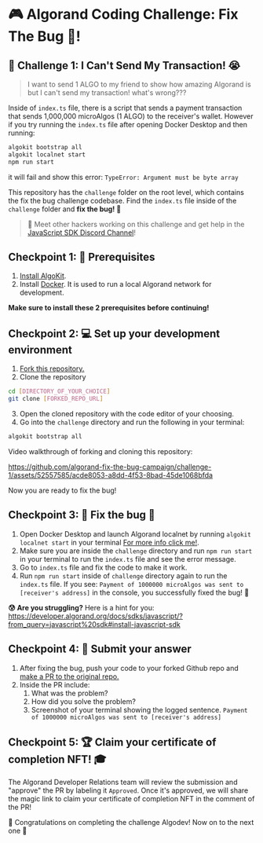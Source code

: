 # 🎮 Algorand Coding Challenge: Fix The Bug 🐞!

## 🚩 Challenge 1: I Can't Send My Transaction! 😭

> I want to send 1 ALGO to my friend to show how amazing Algorand is but I can't send my transaction! what's wrong???

Inside of `index.ts` file, there is a script that sends a payment transaction that sends 1,000,000 microAlgos (1 ALGO) to the receiver's wallet. However if you try running the `index.ts` file after opening Docker Desktop and then running:
```bash
algokit bootstrap all
algokit localnet start
npm run start
```
it will fail and show this error: `TypeError: Argument must be byte array`

This repository has the `challenge` folder on the root level, which contains the fix the bug challenge codebase.
Find the `index.ts` file inside of the `challenge` folder and **fix the bug! 🐞**

> 💬 Meet other hackers working on this challenge and get help in the [JavaScript SDK Discord Channel](https://discord.com/channels/491256308461207573/631209194967531559)!

## Checkpoint 1: 🧰 Prerequisites 

1. [Install AlgoKit](https://github.com/algorandfoundation/algokit-cli/tree/main?tab=readme-ov-file#install).
2. Install [Docker](https://www.docker.com/products/docker-desktop/). It is used to run a local Algorand network for development.

**Make sure to install these 2 prerequisites before continuing!**

## Checkpoint 2: 💻 Set up your development environment 

1. [Fork this repository.](https://docs.github.com/en/pull-requests/collaborating-with-pull-requests/working-with-forks/fork-a-repo)
2. Clone the repository
```bash
cd [DIRECTORY_OF_YOUR_CHOICE]
git clone [FORKED_REPO_URL]
```
3. Open the cloned repository with the code editor of your choosing.
4. Go into the `challenge` directory and run the following in your terminal:
```bash
algokit bootstrap all
```

Video walkthrough of forking and cloning this repository:

https://github.com/algorand-fix-the-bug-campaign/challenge-1/assets/52557585/acde8053-a8dd-4f53-8bad-45de1068bfda

Now you are ready to fix the bug!

## Checkpoint 3: 🐞 Fix the bug 🧐

1. Open Docker Desktop and launch Algorand localnet by running `algokit localnet start` in your terminal [For more info click me!](https://github.com/algorandfoundation/algokit-cli/blob/main/docs/features/localnet.md#creating--starting-the-localnet). 
2. Make sure you are inside the `challenge` directory and run `npm run start` in your terminal to run the `index.ts` file and see the error message.
3. Go to `index.ts` file and fix the code to make it work. 
4. Run `npm run start` inside of `challenge` directory again to run the `index.ts` file.
If you see: `Payment of 1000000 microAlgos was sent to [receiver's address]` in the console, you successfully fixed the bug! 👏

**😰 Are you struggling?**
Here is a hint for you: https://developer.algorand.org/docs/sdks/javascript/?from_query=javascript%20sdk#install-javascript-sdk

## Checkpoint 4: 💯 Submit your answer 

1. After fixing the bug, push your code to your forked Github repo and [make a PR to the original repo.](https://docs.github.com/en/pull-requests/collaborating-with-pull-requests/proposing-changes-to-your-work-with-pull-requests/creating-a-pull-request-from-a-fork) 
2. Inside the PR include:
   1. What was the problem?
   2. How did you solve the problem?
   3. Screenshot of your terminal showing the logged sentence. `Payment of 1000000 microAlgos was sent to [receiver's address]`

## Checkpoint 5: 🏆 Claim your certificate of completion NFT! 🎓

The Algorand Developer Relations team will review the submission and "approve" the PR by labeling it `Approved`. Once it's approved, we will share the magic link to claim your certificate of completion NFT in the comment of the PR! 

🎉 Congratulations on completing the challenge Algodev! Now on to the next one 💪
